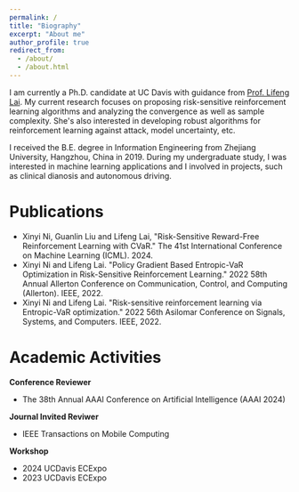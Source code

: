 ```yaml
---
permalink: /
title: "Biography"
excerpt: "About me"
author_profile: true
redirect_from: 
  - /about/
  - /about.html
---
```


I am currently a Ph.D. candidate at UC Davis with guidance from [Prof. Lifeng Lai](https://scholar.google.com/citations?user=gOhaCfUAAAAJ&hl=en). My current research focuses on proposing risk-sensitive reinforcement learning algorithms and analyzing the convergence as well as sample complexity. She's also interested in developing robust algorithms for reinforcement learning against attack, model uncertainty, etc.

I received the B.E. degree in Information Engineering from Zhejiang University, Hangzhou, China in 2019. During my undergraduate study, I was interested in machine learning applications and I involved in projects, such as clinical dianosis and autonomous driving.


Publications
======
- Xinyi Ni, Guanlin Liu and Lifeng Lai, "Risk-Sensitive Reward-Free Reinforcement Learning with CVaR." The 41st International Conference on Machine Learning (ICML). 2024. 
- Xinyi Ni and Lifeng Lai. "Policy Gradient Based Entropic-VaR Optimization in Risk-Sensitive Reinforcement Learning." 2022 58th Annual Allerton Conference on Communication, Control, and Computing (Allerton). IEEE, 2022.
- Xinyi Ni and Lifeng Lai. "Risk-sensitive reinforcement learning via Entropic-VaR optimization." 2022 56th Asilomar Conference on Signals, Systems, and Computers. IEEE, 2022.


Academic Activities
======
**Conference Reviewer**
- The 38th Annual AAAI Conference on Artificial Intelligence (AAAI 2024)

**Journal Invited Reviwer**
- IEEE Transactions on Mobile Computing
  
**Workshop**
- 2024 UCDavis ECExpo
- 2023 UCDavis ECExpo
